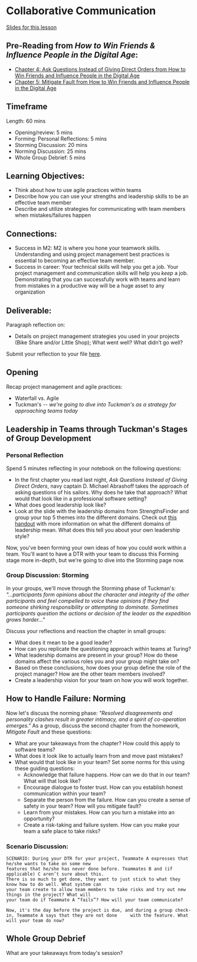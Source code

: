 # Collaborative Communication

[Slides for this lesson](https://docs.google.com/presentation/d/1GV_PSrTRRKlXE1IKp9NXRHbgipyK1nmdk34i8n_UobQ/edit?usp=sharing)

## Pre-Reading from *How to Win Friends & Influence People in the Digital Age*:

* [Chapter 4: Ask Questions Instead of Giving Direct Orders from How to Win Friends and Influence People in the Digital Age](https://github.com/turingschool/career-development-curriculum/blob/master/files/Chapter%204%20Ask%20Questions%20Instead%20of%20Giving%20Direct%20Orders.pdf)
* [Chapter 5: Mitigate Fault from How to Win Friends and Influence People in the Digital Age](https://github.com/turingschool/career-development-curriculum/blob/master/files/Chapter%205%20Mitigate%20Fault.pdf)

## Timeframe

Length: 60 mins

* Opening/review: 5 mins
* Forming: Personal Reflections: 5 mins
* Storming Discussion: 20 mins 
* Norming Discussion: 25 mins
* Whole Group Debrief: 5 mins

## Learning Objectives:

* Think about how to use agile practices within teams
* Describe how you can use your strengths and leadership skills to be an effective team member
* Describe and utilize strategies for communicating with team members when mistakes/failures happen

## Connections:
* Success in M2: M2 is where you hone your teamwork skills. Understanding and using project management best practices is essential to becoming an effective team member.
* Success in career: Your technical skills will help you get a job. Your project management and communication skills will help you *keep* a job. Demonstrating that you can successfully work with teams and learn from mistakes in a productive way will be a huge asset to any organization

## Deliverable:
Paragraph reflection on:

* Details on project management strategies you used in your projects (Bike Share and/or Little Shop); What went well? What didn’t go well?

Submit your reflection to your file [here](https://github.com/turingschool/career-development-curriculum/tree/master/deliverable_submissions). 

## Opening
Recap project management and agile practices:

* Waterfall vs. Agile
* Tuckman's -- *we're going to dive into Tuckman's as a strategy for approaching teams today*

## Leadership in Teams through Tuckman's Stages of Group Development

### Personal Reflection
Spend 5 minutes reflecting in your notebook on the following questions:

* In the first chapter you read last night, *Ask Questions Instead of Giving Direct Orders*, navy captain D. Michael Abrashoff takes the approach of asking questions of his sailors. Why does he take that approach? What would that look like in a professional software setting?
* What does good leadership look like?
* Look at the slide with the leadership domains from StrengthsFinder and group your top 5 themes into the different domains. Check out [this handout](https://docs.google.com/document/d/1N449kYbcOhu22vbORfjUOfjFOIfPoka5w00q_fklipU/edit?usp=sharing) with more information on what the different domains of leadership mean. What does this tell you about your own leadership style?

Now, you've been forming your own ideas of how you could work within a team. You'll want to have a DTR with your team to discuss this Forming stage more in-depth, but we're going to dive into the Storming page now. 

### Group Discussion: Storming
In your groups, we'll move through the Storming phase of Tuckman's: *"...participants form opinions about the character and integrity of the other participants and feel compelled to voice these opinions if they find someone shirking responsibility or attempting to dominate. Sometimes participants question the actions or decision of the leader as the expedition grows harder..."*

Discuss your reflections and reaction the chapter in small groups:

* What does it mean to be a good leader?
* How can you replicate the questioning approach within teams at Turing?
* What leadership domains are present in your group? How do these domains affect the various roles you and your group might take on? 
* Based on these conclusions, how does your group define the role of the project manager? How are the other team members involved? 
* Create a leadership vision for your team on how you will work together. 

## How to Handle Failure: Norming
Now let's discuss the norming phase: *"Resolved disagreements and personality clashes result in greater intimacy, and a spirit of co-operation emerges."* As a group, discuss the second chapter from the homework, *Mitigate Fault* and these questions:

* What are your takeaways from the chapter? How could this apply to software teams? 
* What does it look like to actually learn from and move past mistakes?
* What would that look like in your team? Set some norms for this using these guiding questions:
	* Acknowledge that failure happens. How can we do that in our team? What will that look like?
	* Encourage dialogue to foster trust. How can you establish honest communication within your team?
	* Separate the person from the failure. How can you create a sense of safety in your team? How will you mitigate fault?
	* Learn from your mistakes. How can you turn a mistake into an opportunity?
	* Create a risk-taking and failure system. How can you make your team a safe place to take risks?

### Scenario Discussion:

	SCENARIO: During your DTR for your project, Teammate A expresses that he/she wants to take on some new 
	features that he/she has never done before. Teammates B and (if applicable) C aren’t sure about this. 
	There is so much to get done, they want to just stick to what they know how to do well. What system can 
	your team create to allow team members to take risks and try out new things in the project? What will 
	your team do if Teammate A “fails”? How will your team communicate?
	
	Now, it's the day before the project is due, and during a group check-in, Teammate A says that they are not done 	 with the feature. What will your team do now?

## Whole Group Debrief
What are your takeaways from today's session?
